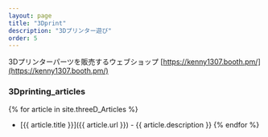 ```yaml
---
layout: page
title: "3Dprint"
description: "3Dプリンター遊び"
order: 5
---
```


3Dプリンターパーツを販売するウェブショップ
[https://kenny1307.booth.pm/](https://kenny1307.booth.pm/)




### 3Dprinting_articles

{% for article in site.threeD_Articles %}
- [{{ article.title }}]({{ article.url }}) - {{ article.description }}
{% endfor %}

